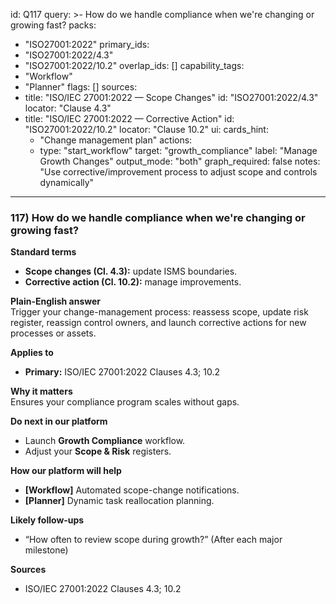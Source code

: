 id: Q117
query: >-
  How do we handle compliance when we're changing or growing fast?
packs:
  - "ISO27001:2022"
primary_ids:
  - "ISO27001:2022/4.3"
  - "ISO27001:2022/10.2"
overlap_ids: []
capability_tags:
  - "Workflow"
  - "Planner"
flags: []
sources:
  - title: "ISO/IEC 27001:2022 — Scope Changes"
    id: "ISO27001:2022/4.3"
    locator: "Clause 4.3"
  - title: "ISO/IEC 27001:2022 — Corrective Action"
    id: "ISO27001:2022/10.2"
    locator: "Clause 10.2"
ui:
  cards_hint:
    - "Change management plan"
  actions:
    - type: "start_workflow"
      target: "growth_compliance"
      label: "Manage Growth Changes"
output_mode: "both"
graph_required: false
notes: "Use corrective/improvement process to adjust scope and controls dynamically"
---
### 117) How do we handle compliance when we're changing or growing fast?

**Standard terms**  
- **Scope changes (Cl. 4.3):** update ISMS boundaries.  
- **Corrective action (Cl. 10.2):** manage improvements.

**Plain-English answer**  
Trigger your change-management process: reassess scope, update risk register, reassign control owners, and launch corrective actions for new processes or assets.

**Applies to**  
- **Primary:** ISO/IEC 27001:2022 Clauses 4.3; 10.2

**Why it matters**  
Ensures your compliance program scales without gaps.

**Do next in our platform**  
- Launch **Growth Compliance** workflow.  
- Adjust your **Scope & Risk** registers.

**How our platform will help**  
- **[Workflow]** Automated scope-change notifications.  
- **[Planner]** Dynamic task reallocation planning.

**Likely follow-ups**  
- “How often to review scope during growth?” (After each major milestone)

**Sources**  
- ISO/IEC 27001:2022 Clauses 4.3; 10.2
